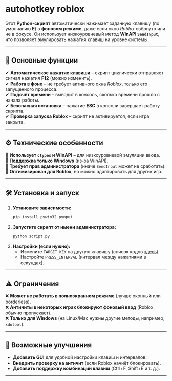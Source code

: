 # autohotkey roblox

Этот **Python-скрипт** автоматически нажимает заданную клавишу (по умолчанию **E**) в **фоновом режиме**, даже если окно *Roblox* свёрнуто или не в фокусе. Он использует низкоуровневый метод **WinAPI `SendInput`**, что позволяет эмулировать нажатия клавиш на уровне системы.  

---

## **📌 Основные функции**  
✔ **Автоматическое нажатие клавиши** – скрипт циклически отправляет сигнал нажатия **F12** (можно изменить).  
✔ **Работа в фоне** – не требует активного окна *Roblox*, только его запущенного процесса.  
✔ **Подсчёт времени** – выводит в консоль, сколько времени прошло с начала работы.  
✔ **Безопасная остановка** – нажатие **ESC** в консоли завершает работу скрипта.  
✔ **Проверка запуска Roblox** – скрипт не активируется, если игра закрыта.  

---

## **⚙ Технические особенности**  
🔹 **Использует `ctypes` и WinAPI** – для низкоуровневой эмуляции ввода.  
🔹 **Поддержка только Windows** (из-за WinAPI).  
🔹 **Требует прав администратора** (иначе `SendInput` может не сработать).  
🔹 **Оптимизирован для Roblox**, но можно адаптировать для других игр.  

---

## **🛠 Установка и запуск**  
1. **Установите зависимости:**  
   ```bash
   pip install pywin32 pynput
   ```
2. **Запустите скрипт от имени администратора:**  
   ```bash
   python script.py
   ```
3. **Настройки (если нужно):**  
   - Измените `TARGET_KEY` на другую клавишу (список кодов [здесь](https://docs.microsoft.com/en-us/windows/win32/inputdev/virtual-key-codes)).  
   - Настройте `PRESS_INTERVAL` (интервал между нажатиями в секундах).  

---

## **⚠ Ограничения**  
❌ **Может не работать в полноэкранном режиме** (лучше оконный или borderless).  
❌ **Античиты в некоторых играх блокируют фоновый ввод** (Roblox обычно пропускает).  
❌ **Только для Windows** (на Linux/Mac нужны другие методы, например, `xdotool`).  

---

## **🚀 Возможные улучшения**  
- **Добавить GUI** для удобной настройки клавиш и интервалов.  
- **Внедрить проверку на античит** (если Roblox начнёт блокировать).  
- **Добавить поддержку комбинаций клавиш** (Ctrl+F, Shift+E и т. д.).  

---
